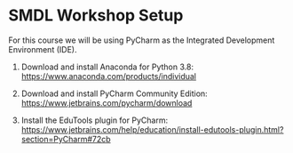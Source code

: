 # SMDL Workshop Setup
For this course we will be using PyCharm as the Integrated Development Environment (IDE).

1. Download and install Anaconda for Python 3.8: https://www.anaconda.com/products/individual

2. Download and install PyCharm Community Edition: https://www.jetbrains.com/pycharm/download

3. Install the EduTools plugin for PyCharm: https://www.jetbrains.com/help/education/install-edutools-plugin.html?section=PyCharm#72cb

